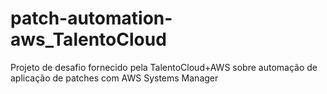 # patch-automation-aws_TalentoCloud
Projeto de desafio fornecido pela TalentoCloud+AWS sobre automação de aplicação de patches com AWS Systems Manager
